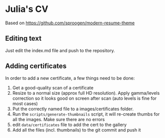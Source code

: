# Julia's CV 

Based on https://github.com/sproogen/modern-resume-theme

## Editing text
 
Just edit the index.md file and push to the repository. 

## Adding certificates

In order to add a new certificate, a few things need to be done: 

1. Get a good-quality scan of a certificate
2. Resize to a normal size (approx full HD resolution). Apply gamma/levels correction so it looks good on screen after 
   scan (auto levels is fine for most cases)
3. Put the correctly named file to a images/certificates folder.
4. Run the `scripts/generate-thumbnails` script, it will re-create thumbs for all the images. Make sure there are no errors
5. edit `data/certificates` file to add the cert to the gallery
6. Add all the files (incl. thumbnails) to the git commit and push it